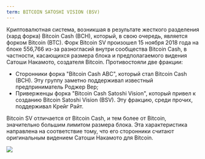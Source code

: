 ```yaml
---
term: BITCOIN SATOSHI VISION (BSV)
---
```


Криптовалютная система, возникшая в результате жесткого разделения (хард форка) Bitcoin Cash (BCH), который, в свою очередь, является форком Bitcoin (BTC). Форк Bitcoin SV произошел 15 ноября 2018 года на блоке 556,766 из-за разногласий внутри сообщества Bitcoin Cash, в частности, касающихся размера блока и предполагаемого видения Сатоши Накамото, создателя Bitcoin. Противостояли две фракции:
* Сторонники форка "Bitcoin Cash ABC", который стал Bitcoin Cash (BCH). Эту группу заметно поддерживал известный предприниматель Роджер Вер;
* Приверженцы форка "Bitcoin Cash Satoshi Vision", который привел к созданию Bitcoin Satoshi Vision (BSV). Эту фракцию, среди прочих, поддерживал Крейг Райт.

Bitcoin SV отличается от Bitcoin Cash, и тем более от Bitcoin, значительно большим лимитом размера блока. Эта характеристика направлена на соответствие тому, что его сторонники считают оригинальным видением Сатоши Накамото для Bitcoin.

![](../../dictionnaire/assets/50.png)